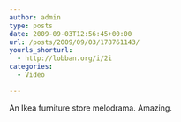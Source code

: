 ```yaml
---
author: admin
type: posts
date: 2009-09-03T12:56:45+00:00
url: /posts/2009/09/03/178761143/
yourls_shorturl:
  - http://lobban.org/i/2i
categories:
  - Video

---
```

An Ikea furniture store melodrama. Amazing.